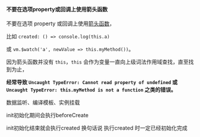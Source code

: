 #### 不要在选项property或回调上使用箭头函数

 不要在选项 property 或回调上使用[箭头函数](https://developer.mozilla.org/zh-CN/docs/Web/JavaScript/Reference/Functions/Arrow_functions)，

比如 `created: () => console.log(this.a)` 

或 `vm.$watch('a', newValue => this.myMethod())`。

因为箭头函数并没有 `this`，`this` 会作为变量一直向上级词法作用域查找，直至找到为止，

**经常导致 `Uncaught TypeError: Cannot read property of undefined` 或 `Uncaught TypeError: this.myMethod is not a function` 之类的错误。**



数据监听、编译模板、实例挂载

init初始化期间会执行beforeCreate  

init初始化结束就会执行created   换句话说 执行created 时一定已经初始化完成

